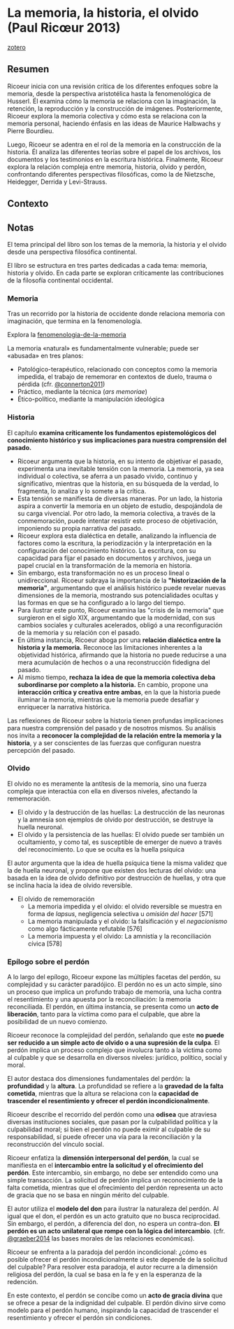 # La memoria, la historia, el olvido (Paul Ricœur 2013)

[zotero](zotero://select/items/@ricoeur2013)

## Resumen

Ricoeur inicia con una revisión crítica de los diferentes enfoques sobre la memoria, desde la perspectiva aristotélica hasta la fenomenológica de Husserl. Él examina cómo la memoria se relaciona con la imaginación, la retención, la reproducción y la construcción de imágenes. Posteriormente, Ricoeur explora la memoria colectiva y cómo esta se relaciona con la memoria personal, haciendo énfasis en las ideas de Maurice Halbwachs y Pierre Bourdieu.

Luego, Ricoeur se adentra en el rol de la memoria en la construcción de la historia. Él analiza las diferentes teorías sobre el papel de los archivos, los documentos y los testimonios en la escritura histórica. Finalmente, Ricoeur explora la relación compleja entre memoria, historia, olvido y perdón, confrontando diferentes perspectivas filosóficas, como la de Nietzsche, Heidegger, Derrida y Levi-Strauss.

## Contexto

## Notas

<!--Según el título, prefacio, epígrafe, solapa-->

El tema principal del libro son los temas de la memoria, la historia y el olvido desde una perspectiva filosófica continental.

<!--Según la tabla de contenido, índices, apéndices-->

El libro se estructura en tres partes dedicadas a cada tema: memoria, historia y olvido. En cada parte se exploran críticamente las contribuciones de la filosofía continental occidental.

<!--según el escaneo de páginas-->

### Memoria

Tras un recorrido por la historia de occidente donde relaciona memoria con imaginación, que termina en la fenomenología.

Explora la [fenomenologia-de-la-memoria](fenomenologia-de-la-memoria.md)

La memoria «natural» es fundamentalmente vulnerable; puede ser «abusada» en tres planos:

* Patológico-terapéutico, relacionado con conceptos como la memoria impedida, el trabajo de rememorar en contextos de duelo, trauma o pérdida (cfr. [@connerton2011](@connerton2011.md))
* Práctico, mediante la técnica (*ars memoriae*)
* Ético-político, mediante la manipulación ideológica

### Historia

El capítulo **examina críticamente los fundamentos epistemológicos del conocimiento histórico y sus implicaciones para nuestra comprensión del pasado.**

* Ricoeur argumenta que la historia, en su intento de objetivar el pasado, experimenta una inevitable tensión con la memoria. La memoria, ya sea individual o colectiva, se aferra a un pasado vivido, continuo y significativo, mientras que la historia, en su búsqueda de la verdad, lo fragmenta, lo analiza y lo somete a la crítica.
* Esta tensión se manifiesta de diversas maneras. Por un lado, la historia aspira a convertir la memoria en un objeto de estudio, despojándola de su carga vivencial. Por otro lado, la memoria colectiva, a través de la conmemoración, puede intentar resistir este proceso de objetivación, imponiendo su propia narrativa del pasado.
* Ricoeur explora esta dialéctica en detalle, analizando la influencia de factores como la escritura, la periodización y la interpretación en la configuración del conocimiento histórico. La escritura, con su capacidad para fijar el pasado en documentos y archivos, juega un papel crucial en la transformación de la memoria en historia.
* Sin embargo, esta transformación no es un proceso lineal o unidireccional. Ricoeur subraya la importancia de la **"historización de la memoria"**, argumentando que el análisis histórico puede revelar nuevas dimensiones de la memoria, mostrando sus potencialidades ocultas y las formas en que se ha configurado a lo largo del tiempo.
* Para ilustrar este punto, Ricoeur examina las "crisis de la memoria" que surgieron en el siglo XIX, argumentando que la modernidad, con sus cambios sociales y culturales acelerados, obligó a una reconfiguración de la memoria y su relación con el pasado.
* En última instancia, Ricoeur aboga por una **relación dialéctica entre la historia y la memoria.** Reconoce las limitaciones inherentes a la objetividad histórica, afirmando que la historia no puede reducirse a una mera acumulación de hechos o a una reconstrucción fidedigna del pasado.
* Al mismo tiempo, **rechaza la idea de que la memoria colectiva deba subordinarse por completo a la historia.** En cambio, propone una **interacción crítica y creativa entre ambas**, en la que la historia puede iluminar la memoria, mientras que la memoria puede desafiar y enriquecer la narrativa histórica.

Las reflexiones de Ricoeur sobre la historia tienen profundas implicaciones para nuestra comprensión del pasado y de nosotros mismos. Su análisis nos invita a **reconocer la complejidad de la relación entre la memoria y la historia**, y a ser conscientes de las fuerzas que configuran nuestra percepción del pasado.

### Olvido

El olvido no es meramente la antítesis de la memoria, sino una fuerza compleja que interactúa con ella en diversos niveles, afectando la rememoración.

* El olvido y la destrucción de las huellas: La destrucción de las neuronas y la amnesia son ejemplos de olvido por destrucción, se destruye la huella neuronal.
* El olvido y la persistencia de las huellas: El olvido puede ser también un ocultamiento, y como tal, es susceptible de emerger de nuevo a través del reconocimiento. Lo que se oculta es la huella psíquica

El autor argumenta que la idea de huella psíquica tiene la misma validez que la de huella neuronal, y propone que existen dos lecturas del olvido: una basada en la idea de olvido definitivo por destrucción de huellas, y otra que se inclina hacia la idea de olvido reversible.

* El olvido de rememoración
  * La memoria impedida y el olvido: el olvido reversible se muestra en forma de *lapsus*, negligencia selectiva u *omisión del hacer* [571]
  * La memoria manipulada y el olvido: la falsificación y el *negacionismo* como algo fácticamente refutable [576]
  * La memoria impuesta y el olvido: La amnistía y la reconciliación cívica [578]

### Epílogo sobre el perdón

A lo largo del epílogo, Ricoeur expone las múltiples facetas del perdón, su complejidad y su carácter paradójico. El perdón no es un acto simple, sino un proceso que implica un profundo trabajo de memoria, una lucha contra el resentimiento y una apuesta por la reconciliación: la memoria reconciliada. El perdón, en última instancia, se presenta como un **acto de liberación**, tanto para la víctima como para el culpable, que abre la posibilidad de un nuevo comienzo.

Ricoeur reconoce la complejidad del perdón, señalando que este **no puede ser reducido a un simple acto de olvido o a una supresión de la culpa**. El perdón implica un proceso complejo que involucra tanto a la víctima como al culpable y que se desarrolla en diversos niveles: jurídico, político, social y moral.

El autor destaca dos dimensiones fundamentales del perdón: la **profundidad** y la **altura**. La profundidad se refiere a la **gravedad de la falta cometida**, mientras que la altura se relaciona con la **capacidad de trascender el resentimiento y ofrecer el perdón incondicionalmente**.

Ricoeur describe el recorrido del perdón como una **odisea** que atraviesa diversas instituciones sociales, que pasan por la culpabilidad política y la culpabilidad moral; si bien el perdón no puede eximir al culpable de su responsabilidad, sí puede ofrecer una vía para la reconciliación y la reconstrucción del vínculo social.

Ricoeur enfatiza la **dimensión interpersonal del perdón**, la cual se manifiesta en el **intercambio entre la solicitud y el ofrecimiento del perdón**. Este intercambio, sin embargo, no debe ser entendido como una simple transacción. La solicitud de perdón implica un reconocimiento de la falta cometida, mientras que el ofrecimiento del perdón representa un acto de gracia que no se basa en ningún mérito del culpable.

El autor utiliza el **modelo del don** para ilustrar la naturaleza del perdón. Al igual que el don, el perdón es un acto gratuito que no busca reciprocidad. Sin embargo, el perdón, a diferencia del don, no espera un contra-don. **El perdón es un acto unilateral que rompe con la lógica del intercambio**. (cfr. [@graeber2014](@graeber2014.md) las bases morales de las relaciones económicas).

Ricoeur se enfrenta a la paradoja del perdón incondicional: ¿cómo es posible ofrecer el perdón incondicionalmente si este depende de la solicitud del culpable? Para resolver esta paradoja, el autor recurre a la dimensión religiosa del perdón, la cual se basa en la fe y en la esperanza de la redención.

En este contexto, el perdón se concibe como un **acto de gracia divina** que se ofrece a pesar de la indignidad del culpable. El perdón divino sirve como modelo para el perdón humano, inspirando la capacidad de trascender el resentimiento y ofrecer el perdón sin condiciones.
